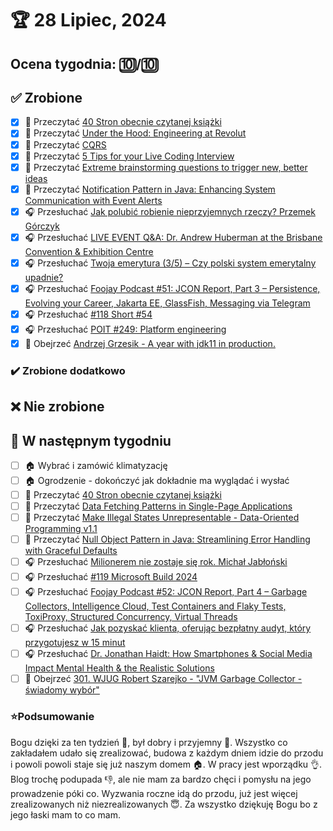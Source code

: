 # 🏆 28 Lipiec, 2024

## Ocena tygodnia: 🔟/🔟

## ✅ Zrobione
- [x] 📗 Przeczytać [40 Stron obecnie czytanej książki](https://github.com/BartoszDabek/bdabek.pl/blob/master/miscellaneous/books.md)
- [x] 📗 Przeczytać [Under the Hood: Engineering at Revolut](https://medium.com/revolut/under-the-hood-engineering-at-revolut-2dc183c04228)
- [x] 📗 Przeczytać [CQRS](https://martinfowler.com/bliki/CQRS.html)
- [x] 📗 Przeczytać [5 Tips for your Live Coding Interview](https://medium.com/revolut/5-tips-for-your-live-coding-interview-c6d5b05adf97)
- [x] 📗 Przeczytać [Extreme brainstorming questions to trigger new, better ideas](https://longform.asmartbear.com/extreme-questions/)
- [x] 📗 Przeczytać [Notification Pattern in Java: Enhancing System Communication with Event Alerts](https://java-design-patterns.com/patterns/notification/)
- [x] 🎧 Przesłuchać [Jak polubić robienie nieprzyjemnych rzeczy? Przemek Górczyk](https://zaprojektujswojezycie.pl/przemek-gorczyk/)
- [x] 🎧 Przesłuchać [LIVE EVENT Q&A: Dr. Andrew Huberman at the Brisbane Convention & Exhibition Centre](https://youtu.be/-e9ErUozQo4)
- [x] 🎧 Przesłuchać [Twoja emerytura (3/5) – Czy polski system emerytalny upadnie?](https://inwestomat.eu/czy-polski-system-emerytalny-upadnie/)
- [x] 🎧 Przesłuchać [Foojay Podcast #51: JCON Report, Part 3 – Persistence, Evolving your Career, Jakarta EE, GlassFish, Messaging via Telegram](https://foojay.io/today/foojay-podcast-51/)
- [x] 🎧 Przesłuchać [#118 Short #54](https://patoarchitekci.io/118/)
- [x] 🎧 Przesłuchać [POIT #249: Platform engineering](https://porozmawiajmyoit.pl/poit-249-platform-engineering/)
- [x] 🎥 Obejrzeć [Andrzej Grzesik - A year with jdk11 in production.](https://youtu.be/ESjhLRyWVzY)

### ✔️ Zrobione dodatkowo

## ❌ Nie zrobione

## 📝 W następnym tygodniu
- [ ] 🏠 Wybrać i zamówić klimatyzację
- [ ] 🏠 Ogrodzenie - dokończyć jak dokładnie ma wyglądać i wysłać
- [ ] 📗 Przeczytać [40 Stron obecnie czytanej książki](https://github.com/BartoszDabek/bdabek.pl/blob/master/miscellaneous/books.md)
- [ ] 📗 Przeczytać [Data Fetching Patterns in Single-Page Applications](https://martinfowler.com/articles/data-fetch-spa.html)
- [ ] 📗 Przeczytać [Make Illegal States Unrepresentable - Data-Oriented Programming v1.1](https://inside.java/2024/06/03/dop-v1-1-illegal-states/)
- [ ] 📗 Przeczytać [Null Object Pattern in Java: Streamlining Error Handling with Graceful Defaults](https://java-design-patterns.com/patterns/null-object/)
- [ ] 🎧 Przesłuchać [Milionerem nie zostaje się rok. Michał Jabłoński](https://zaprojektujswojezycie.pl/milionerem-nie-zostaje-sie-rok-michal-jablonski/)
- [ ] 🎧 Przesłuchać [#119 Microsoft Build 2024](https://patoarchitekci.io/119/)
- [ ] 🎧 Przesłuchać [Foojay Podcast #52: JCON Report, Part 4 – Garbage Collectors, Intelligence Cloud, Test Containers and Flaky Tests, ToxiProxy, Structured Concurrency, Virtual Threads](https://foojay.io/today/foojay-podcast-52/)
- [ ] 🎧 Przesłuchać [Jak pozyskać klienta, oferując bezpłatny audyt, który przygotujesz w 15 minut](https://malawielkafirma.pl/pozyskiwanie-klientow-bezplatny-audyt/)
- [ ] 🎧 Przesłuchać [Dr. Jonathan Haidt: How Smartphones & Social Media Impact Mental Health & the Realistic Solutions](https://www.hubermanlab.com/episode/dr-jonathan-haidt-how-smartphones-social-media-impact-mental-health-the-realistic-solutions)
- [ ] 🎥 Obejrzeć [301. WJUG Robert Szarejko - "JVM Garbage Collector - świadomy wybór"](https://youtu.be/x05IdW9NBnQ)

### ⭐Podsumowanie
Bogu dzięki za ten tydzień 🙏, był dobry i przyjemny 🤗. Wszystko co zakładałem udało się zrealizować, budowa z każdym dniem idzie do przodu i powoli powoli staje się już naszym domem 🏠. W pracy jest wporządku 👌. Blog trochę podupada 👎, ale nie mam za bardzo chęci i pomysłu na jego prowadzenie póki co. Wyzwania roczne idą do przodu, już jest więcej zrealizowanych niż niezrealizowanych 😇. Za wszystko dziękuję Bogu bo z jego łaski mam to co mam.
